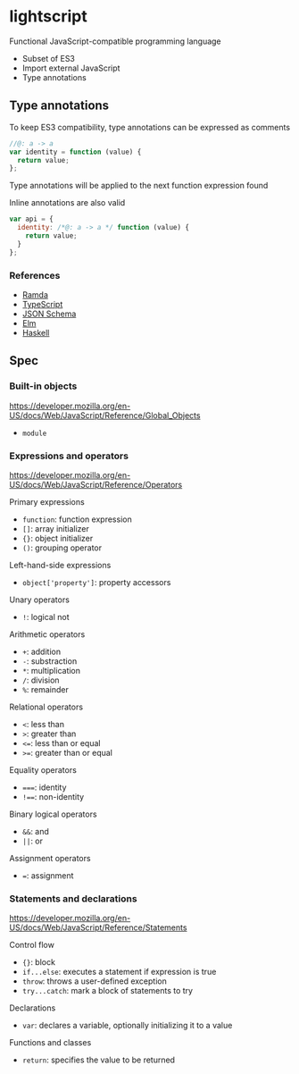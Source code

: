 lightscript
===========

Functional JavaScript-compatible programming language

  * Subset of ES3
  * Import external JavaScript 
  * Type annotations

Type annotations
----------------

To keep ES3 compatibility, type annotations can be expressed as comments

```js
//@: a -> a
var identity = function (value) {
  return value;
};
```


Type annotations will be applied to the next function expression found

Inline annotations are also valid

```js
var api = {
  identity: /*@: a -> a */ function (value) {
    return value;
  }
};
```

### References

  * [Ramda](http://ramdajs.com/)
  * [TypeScript](https://www.typescriptlang.org/)
  * [JSON Schema](http://json-schema.org/)
  * [Elm](http://elm-lang.org/)
  * [Haskell](https://www.haskell.org/)

Spec
----

### Built-in objects

<https://developer.mozilla.org/en-US/docs/Web/JavaScript/Reference/Global_Objects>

  * `module`

### Expressions and operators

<https://developer.mozilla.org/en-US/docs/Web/JavaScript/Reference/Operators>

Primary expressions

  * `function`: function expression
  * `[]`: array initializer
  * `{}`: object initializer
  * `()`: grouping operator

Left-hand-side expressions

  * `object['property']`: property accessors

Unary operators

  * `!`: logical not

Arithmetic operators

  * `+`: addition
  * `-`: substraction
  * `*`: multiplication
  * `/`: division
  * `%`: remainder

Relational operators

  * `<`: less than
  * `>`: greater than
  * `<=`: less than or equal
  * `>=`: greater than or equal

Equality operators

  * `===`: identity
  * `!==`: non-identity

Binary logical operators

  * `&&`: and
  * `||`: or

Assignment operators

  * `=`: assignment

### Statements and declarations

<https://developer.mozilla.org/en-US/docs/Web/JavaScript/Reference/Statements>

Control flow

  * `{}`: block
  * `if...else`: executes a statement if expression is true
  * `throw`: throws a user-defined exception
  * `try...catch`: mark a block of statements to try

Declarations

  * `var`: declares a variable, optionally initializing it to a value

Functions and classes

  * `return`: specifies the value to be returned
